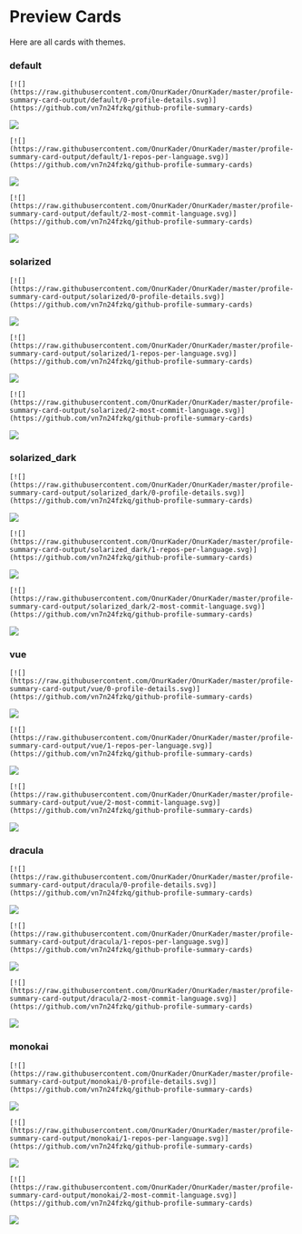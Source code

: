 
# Preview Cards

Here are all cards with themes.


### default


```
[![](https://raw.githubusercontent.com/OnurKader/OnurKader/master/profile-summary-card-output/default/0-profile-details.svg)](https://github.com/vn7n24fzkq/github-profile-summary-cards)
```
![](https://raw.githubusercontent.com/OnurKader/OnurKader/master/profile-summary-card-output/default/0-profile-details.svg)


```
[![](https://raw.githubusercontent.com/OnurKader/OnurKader/master/profile-summary-card-output/default/1-repos-per-language.svg)](https://github.com/vn7n24fzkq/github-profile-summary-cards)
```
![](https://raw.githubusercontent.com/OnurKader/OnurKader/master/profile-summary-card-output/default/1-repos-per-language.svg)


```
[![](https://raw.githubusercontent.com/OnurKader/OnurKader/master/profile-summary-card-output/default/2-most-commit-language.svg)](https://github.com/vn7n24fzkq/github-profile-summary-cards)
```
![](https://raw.githubusercontent.com/OnurKader/OnurKader/master/profile-summary-card-output/default/2-most-commit-language.svg)


### solarized


```
[![](https://raw.githubusercontent.com/OnurKader/OnurKader/master/profile-summary-card-output/solarized/0-profile-details.svg)](https://github.com/vn7n24fzkq/github-profile-summary-cards)
```
![](https://raw.githubusercontent.com/OnurKader/OnurKader/master/profile-summary-card-output/solarized/0-profile-details.svg)


```
[![](https://raw.githubusercontent.com/OnurKader/OnurKader/master/profile-summary-card-output/solarized/1-repos-per-language.svg)](https://github.com/vn7n24fzkq/github-profile-summary-cards)
```
![](https://raw.githubusercontent.com/OnurKader/OnurKader/master/profile-summary-card-output/solarized/1-repos-per-language.svg)


```
[![](https://raw.githubusercontent.com/OnurKader/OnurKader/master/profile-summary-card-output/solarized/2-most-commit-language.svg)](https://github.com/vn7n24fzkq/github-profile-summary-cards)
```
![](https://raw.githubusercontent.com/OnurKader/OnurKader/master/profile-summary-card-output/solarized/2-most-commit-language.svg)


### solarized_dark


```
[![](https://raw.githubusercontent.com/OnurKader/OnurKader/master/profile-summary-card-output/solarized_dark/0-profile-details.svg)](https://github.com/vn7n24fzkq/github-profile-summary-cards)
```
![](https://raw.githubusercontent.com/OnurKader/OnurKader/master/profile-summary-card-output/solarized_dark/0-profile-details.svg)


```
[![](https://raw.githubusercontent.com/OnurKader/OnurKader/master/profile-summary-card-output/solarized_dark/1-repos-per-language.svg)](https://github.com/vn7n24fzkq/github-profile-summary-cards)
```
![](https://raw.githubusercontent.com/OnurKader/OnurKader/master/profile-summary-card-output/solarized_dark/1-repos-per-language.svg)


```
[![](https://raw.githubusercontent.com/OnurKader/OnurKader/master/profile-summary-card-output/solarized_dark/2-most-commit-language.svg)](https://github.com/vn7n24fzkq/github-profile-summary-cards)
```
![](https://raw.githubusercontent.com/OnurKader/OnurKader/master/profile-summary-card-output/solarized_dark/2-most-commit-language.svg)


### vue


```
[![](https://raw.githubusercontent.com/OnurKader/OnurKader/master/profile-summary-card-output/vue/0-profile-details.svg)](https://github.com/vn7n24fzkq/github-profile-summary-cards)
```
![](https://raw.githubusercontent.com/OnurKader/OnurKader/master/profile-summary-card-output/vue/0-profile-details.svg)


```
[![](https://raw.githubusercontent.com/OnurKader/OnurKader/master/profile-summary-card-output/vue/1-repos-per-language.svg)](https://github.com/vn7n24fzkq/github-profile-summary-cards)
```
![](https://raw.githubusercontent.com/OnurKader/OnurKader/master/profile-summary-card-output/vue/1-repos-per-language.svg)


```
[![](https://raw.githubusercontent.com/OnurKader/OnurKader/master/profile-summary-card-output/vue/2-most-commit-language.svg)](https://github.com/vn7n24fzkq/github-profile-summary-cards)
```
![](https://raw.githubusercontent.com/OnurKader/OnurKader/master/profile-summary-card-output/vue/2-most-commit-language.svg)


### dracula


```
[![](https://raw.githubusercontent.com/OnurKader/OnurKader/master/profile-summary-card-output/dracula/0-profile-details.svg)](https://github.com/vn7n24fzkq/github-profile-summary-cards)
```
![](https://raw.githubusercontent.com/OnurKader/OnurKader/master/profile-summary-card-output/dracula/0-profile-details.svg)


```
[![](https://raw.githubusercontent.com/OnurKader/OnurKader/master/profile-summary-card-output/dracula/1-repos-per-language.svg)](https://github.com/vn7n24fzkq/github-profile-summary-cards)
```
![](https://raw.githubusercontent.com/OnurKader/OnurKader/master/profile-summary-card-output/dracula/1-repos-per-language.svg)


```
[![](https://raw.githubusercontent.com/OnurKader/OnurKader/master/profile-summary-card-output/dracula/2-most-commit-language.svg)](https://github.com/vn7n24fzkq/github-profile-summary-cards)
```
![](https://raw.githubusercontent.com/OnurKader/OnurKader/master/profile-summary-card-output/dracula/2-most-commit-language.svg)


### monokai


```
[![](https://raw.githubusercontent.com/OnurKader/OnurKader/master/profile-summary-card-output/monokai/0-profile-details.svg)](https://github.com/vn7n24fzkq/github-profile-summary-cards)
```
![](https://raw.githubusercontent.com/OnurKader/OnurKader/master/profile-summary-card-output/monokai/0-profile-details.svg)


```
[![](https://raw.githubusercontent.com/OnurKader/OnurKader/master/profile-summary-card-output/monokai/1-repos-per-language.svg)](https://github.com/vn7n24fzkq/github-profile-summary-cards)
```
![](https://raw.githubusercontent.com/OnurKader/OnurKader/master/profile-summary-card-output/monokai/1-repos-per-language.svg)


```
[![](https://raw.githubusercontent.com/OnurKader/OnurKader/master/profile-summary-card-output/monokai/2-most-commit-language.svg)](https://github.com/vn7n24fzkq/github-profile-summary-cards)
```
![](https://raw.githubusercontent.com/OnurKader/OnurKader/master/profile-summary-card-output/monokai/2-most-commit-language.svg)

